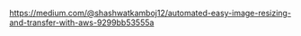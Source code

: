 https://medium.com/@shashwatkamboj12/automated-easy-image-resizing-and-transfer-with-aws-9299bb53555a
